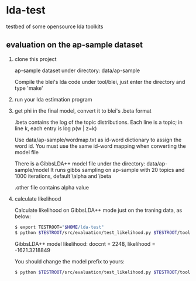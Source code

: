 lda-test
========

testbed of some opensource lda toolkits

## evaluation on the ap-sample dataset

1. clone this project

   ap-sample dataset under directory: data/ap-sample
   
   Compile the blei's lda code under tool/blei, just enter the directory and type 'make'

2. run your lda estimation program

3. get phi in the final model, convert it to blei's .beta format

    .beta contains the log of the topic distributions.
    Each line is a topic; in line k, each entry is log p(w | z=k)

    Use data/ap-sample/wordmap.txt as id-word dictionary to assign the word id.
    You must use the same id-word mapping when converting the model file

    There is a GibbsLDA++ model file under the directory: data/ap-sample/model
    It runs gibbs sampling on ap-sample with 20 topics and 1000 iterations, default \alpha and \beta

    .other file contains alpha value

4. calculate likelihood

    Calculate likelihood on GibbsLDA++ mode just on the traning data, as below:
    
    ```sh
    $ export TESTROOT="$HOME/lda-test"
    $ python $TESTROOT/src/evaluation/test_likelihood.py $TESTROOT/tool/blei/ $TESTROOT/data/ap-sample/models/ap-sample.gibbslda $TESTROOT/data/ap-sample/ap-sample.txt.ldac
    ```
    
    GibbsLDA++ model likelihood: doccnt = 2248, likelihood = -1621.3218849
    
    You should change the model prefix to yours:
    
    ```sh
    $ python $TESTROOT/src/evaluation/test_likelihood.py $TESTROOT/tool/blei/ YOURMODEL_FILE_PREFIX $TESTROOT/data/ap-sample/ap-sample.txt.ldac
    ```

